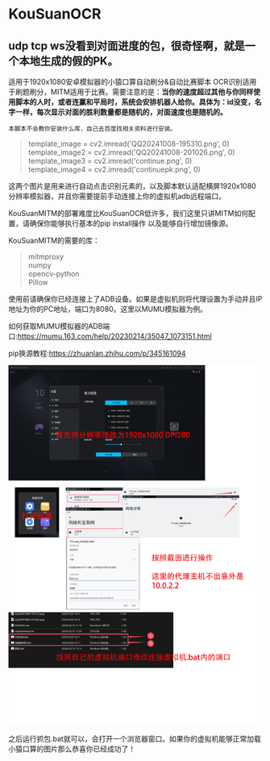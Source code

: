 # KouSuanOCR

## udp tcp ws没看到对面进度的包，很奇怪啊，就是一个本地生成的假的PK。

适用于1920x1080安卓模拟器的小猿口算自动刷分&自动比赛脚本
OCR识别适用于刷题刷分，MITM适用于比赛。需要注意的是：**当你的速度超过其他与你同样使用脚本的人时，或者连赢和平局时，系统会安排机器人给你。具体为：id没变，名字一样，每次显示对面的胜利数量都是随机的，对面速度也是随机的。**

`本脚本不会教你安装什么库，自己去百度找相关资料进行安装。`


>template_image = cv2.imread('QQ20241008-195310.png', 0) <br>
>template_image2 = cv2.imread('QQ20241008-201026.png', 0) <br>
>template_image3 = cv2.imread('continue.png', 0) <br>
>template_image4 = cv2.imread('continuepk.png', 0) <br>


这两个图片是用来进行自动点击识别元素的，以及脚本默认适配横屏1920x1080分辨率模拟器，并且你需要提前手动连接上你的虚拟机adb远程端口。


KouSuanMITM的部署难度比KouSuanOCR低许多，我们这里只讲MITM如何配置，请确保你能够执行基本的pip install操作 以及能够自行增加镜像源。

KouSuanMITM的需要的库：
> mitmproxy<br>
> numpy<br>
> opencv-python<br>
> Pillow<br>


使用前请确保你已经连接上了ADB设备。如果是虚拟机则将代理设置为手动并且IP地址为你的PC地址，端口为8080。这里以MUMU模拟器为例。<br>

如何获取MUMU模拟器的ADB端口:<https://mumu.163.com/help/20230214/35047_1073151.html><br>

pip换源教程:<https://zhuanlan.zhihu.com/p/345161094><br>

<img src="https://github.com/extrant/IMGSave/blob/main/mitm%E6%95%99%E7%A8%8B.png?raw=true">

之后运行抓包.bat就可以，会打开一个浏览器窗口。如果你的虚拟机能够正常加载小猿口算的图片那么恭喜你已经成功了！

